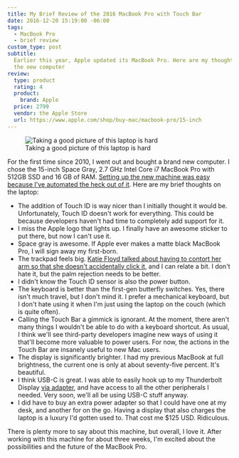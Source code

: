 ```yaml
---
title: My Brief Review of the 2016 MacBook Pro with Touch Bar
date: 2016-12-20 15:19:00 -06:00
tags:
  - MacBook Pro
  - brief review
custom_type: post
subtitle:
  Earlier this year, Apple updated its MacBook Pro. Here are my thoughts on
  the new computer
review:
  type: product
  rating: 4
  product:
    brand: Apple
  price: 2799
  vendor: the Apple Store
  url: https://www.apple.com/shop/buy-mac/macbook-pro/15-inch
---
```


<figure class="extendout">
  <img src="{{ site.url }}/uploads/2016/12/macbook-pro-2016.jpg" alt="Taking a good picture of this laptop is hard">
  <figcaption>Taking a good picture of this laptop is hard</figcaption>
</figure>

For the first time since 2010, I went out and bought a brand new computer. I chose the 15-inch Space Gray, 2.7 GHz Intel Core i7 MacBook Pro with 512GB SSD and 16 GB of RAM. [Setting up the new machine was easy because I've automated the heck out of it](/2016/12/speeding-up-your-new-mac-setup/). Here are my brief thoughts on the laptop:

- The addition of Touch ID is way nicer than I initially thought it would be. Unfortunately, Touch ID doesn't work for everything. This could be because developers haven't had time to completely add support for it.
- I miss the Apple logo that lights up. I finally have an awesome sticker to put there, but now I can't use it.
- Space gray is awesome. If Apple ever makes a matte black MacBook Pro, I will sign away my first-born.
- The trackpad feels big. [Katie Floyd talked about having to contort her arm so that she doesn't accidentally click it](https://www.relay.fm/mpu/353), and I can relate a bit. I don't hate it, but the palm rejection needs to be better.
- I didn't know the Touch ID sensor is also the power button.
- The keyboard is better than the first-gen butterfly switches. Yes, there isn't much travel, but I don't mind it. I prefer a mechanical keyboard, but I don't hate using it when I'm just using the laptop on the couch (which is quite often).
- Calling the Touch Bar a gimmick is ignorant. At the moment, there aren't many things I wouldn't be able to do with a keyboard shortcut. As usual, I think we'll see third-party developers imagine new ways of using it that'll become more valuable to power users. For now, the actions in the Touch Bar are insanely useful to new Mac users.
- The display is significantly brighter. I had my previous MacBook at full brightness, the current one is only at about seventy-five percent. It's beautiful.
- I think USB-C is great. I was able to easily hook up to my Thunderbolt Display [via adapter](http://www.apple.com/shop/product/MMEL2AM/A/thunderbolt-3-usb-c-to-thunderbolt-2-adapter?fnode=85), and have access to all the other peripherals I needed. Very soon, we'll all be using USB-C stuff anyway.
- I did have to buy an extra power adapter so that I could have one at my desk, and another for on the go. Having a display that also charges the laptop is a luxury I'd gotten used to. That cost me \$125 USD. Ridiculous.

There is plenty more to say about this machine, but overall, I love it. After working with this machine for about three weeks, I'm excited about the possibilities and the future of the MacBook Pro.
